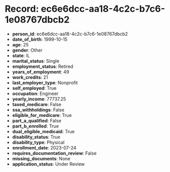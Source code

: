 # Record: ec6e6dcc-aa18-4c2c-b7c6-1e08767dbcb2

- **person_id**: ec6e6dcc-aa18-4c2c-b7c6-1e08767dbcb2
- **date_of_birth**: 1999-10-15
- **age**: 25
- **gender**: Other
- **state**: IL
- **marital_status**: Single
- **employment_status**: Retired
- **years_of_employment**: 49
- **work_credits**: 21
- **last_employer_type**: Nonprofit
- **self_employed**: True
- **occupation**: Engineer
- **yearly_income**: 77737.25
- **taxed_medicare**: False
- **ssa_withholdings**: False
- **eligible_for_medicare**: True
- **part_a_qualified**: False
- **part_b_enrolled**: True
- **dual_eligible_medicaid**: True
- **disability_status**: True
- **disability_type**: Physical
- **enrollment_date**: 2023-07-24
- **requires_documentation_review**: False
- **missing_documents**: None
- **application_status**: Under Review